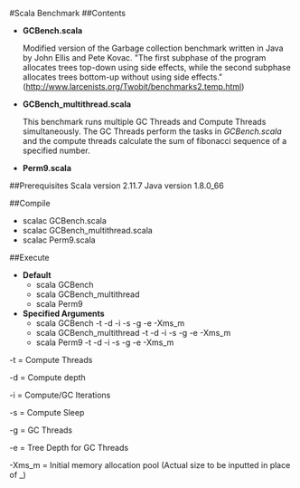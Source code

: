 #Scala Benchmark
##Contents
* **GCBench.scala**
            
    Modified version of the Garbage collection benchmark written in Java by John Ellis and Pete Kovac. "The first subphase of the program allocates trees top-down using side effects, while the second subphase allocates trees bottom-up without using side effects." (http://www.larcenists.org/Twobit/benchmarks2.temp.html)
    
* **GCBench_multithread.scala**
    
    This benchmark runs multiple GC Threads and Compute Threads simultaneously. The GC Threads perform the tasks in *GCBench.scala* and the compute threads calculate the sum of fibonacci sequence of a specified number.

* **Perm9.scala**
    
##Prerequisites
Scala version 2.11.7
Java version 1.8.0_66

##Compile
* scalac GCBench.scala
* scalac GCBench_multithread.scala
* scalac Perm9.scala

##Execute
* **Default**
  * scala GCBench
  * scala GCBench_multithread
  * scala Perm9
* **Specified Arguments**
  * scala GCBench -t -d -i -s -g -e -Xms_m
  * scala GCBench_multithread -t -d -i -s -g -e -Xms_m
  * scala Perm9 -t -d -i -s -g -e -Xms_m
  
-t = Compute Threads

-d = Compute depth

-i = Compute/GC Iterations

-s = Compute Sleep

-g = GC Threads

-e = Tree Depth for GC Threads

-Xms_m = Initial memory allocation pool (Actual size to be inputted in place of _)
